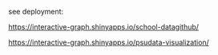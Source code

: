 see deployment: 

https://interactive-graph.shinyapps.io/school-datagithub/

https://interactive-graph.shinyapps.io/psudata-visualization/

